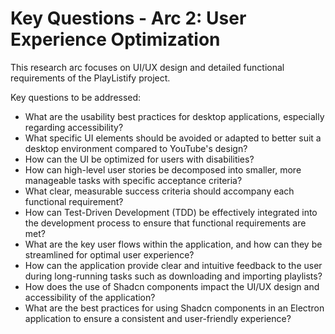 # Key Questions - Arc 2: User Experience Optimization

This research arc focuses on UI/UX design and detailed functional requirements of the PlayListify project.

Key questions to be addressed:

*   What are the usability best practices for desktop applications, especially regarding accessibility?
*   What specific UI elements should be avoided or adapted to better suit a desktop environment compared to YouTube's design?
*   How can the UI be optimized for users with disabilities?
*   How can high-level user stories be decomposed into smaller, more manageable tasks with specific acceptance criteria?
*   What clear, measurable success criteria should accompany each functional requirement?
*   How can Test-Driven Development (TDD) be effectively integrated into the development process to ensure that functional requirements are met?
*   What are the key user flows within the application, and how can they be streamlined for optimal user experience?
*   How can the application provide clear and intuitive feedback to the user during long-running tasks such as downloading and importing playlists?
*   How does the use of Shadcn components impact the UI/UX design and accessibility of the application?
*   What are the best practices for using Shadcn components in an Electron application to ensure a consistent and user-friendly experience?
</content>